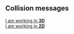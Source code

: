 ## Collision messages

[I am working in **3D**](2%20Collision%20Messages%203D.md)  
[I am working in **2D**](2%20Collision%20Messages%202D.md)